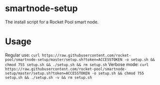 # smartnode-setup
The install script for a Rocket Pool smart node.

# Usage
Regular use:
`curl https://raw.githubusercontent.com/rocket-pool/smartnode-setup/master/setup.sh?token=ACCESSTOKEN -o setup.sh && chmod 755 setup.sh && ./setup.sh && rm setup.sh`
Verbose mode:
`curl https://raw.githubusercontent.com/rocket-pool/smartnode-setup/master/setup.sh?token=ACCESSTOKEN -o setup.sh && chmod 755 setup.sh && ./setup.sh -v && rm setup.sh`
